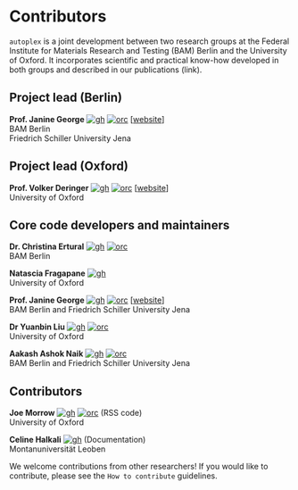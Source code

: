 # Contributors

`autoplex` is a joint development between two research groups at the Federal Institute for Materials Research and Testing (BAM) Berlin and the University of Oxford. It incorporates scientific and practical know-how developed in both groups and described in our publications (link).

[gh]: https://cdnjs.cloudflare.com/ajax/libs/octicons/8.5.0/svg/mark-github.svg
[orc]: ../_static/orcid.svg

## Project lead (Berlin)

**Prof. Janine George** [![gh]][JaGeo] [![orc]][0000-0001-8907-0336] [[website](https://jageo.github.io/)]\
BAM Berlin \
Friedrich Schiller University Jena

[JaGeo]: https://github.com/JaGeo
[0000-0001-8907-0336]: https://orcid.org/0000-0001-8907-0336

## Project lead (Oxford)

**Prof. Volker Deringer** [![gh]][vlderinger] [![orc]][0000-0001-6873-0278] [[website](http://deringer.chem.ox.ac.uk)]\
University of Oxford

[vlderinger]: https://github.com/vlderinger
[0000-0001-6873-0278]: https://orcid.org/0000-0001-6873-0278

## Core code developers and maintainers

**Dr. Christina Ertural** [![gh]][QuantumChemist] [![orc]][0000-0002-7696-5824] \
BAM Berlin

[QuantumChemist]: https://github.com/QuantumChemist
[0000-0002-7696-5824]: https://orcid.org/0000-0002-7696-5824

**Natascia Fragapane** [![gh]][nfragapane]\
University of Oxford

[nfragapane]: https://github.com/nfragapane

**Prof. Janine George** [![gh]][JaGeo] [![orc]][0000-0001-8907-0336] [[website](https://jageo.github.io/)]\
BAM Berlin and Friedrich Schiller University Jena

**Dr Yuanbin Liu** [![gh]][YuanbinLiu] [![orc]][0000-0002-5948-7031] \
University of Oxford

[YuanbinLiu]: https://github.com/YuanbinLiu
[0000-0002-5948-7031]: https://orcid.org/0000-0002-5948-7031

**Aakash Ashok Naik** [![gh]][naik-aakash] [![orc]][0000-0002-6071-6786] \
BAM Berlin and Friedrich Schiller University Jena

[naik-aakash]: https://github.com/naik-aakash
[0000-0002-6071-6786]: https://orcid.org/0000-0002-6071-6786

## Contributors

**Joe Morrow** [![gh]][MorrowChem] [![orc]][0000-0002-3441-8646] (RSS code)\
University of Oxford

[MorrowChem]: https://github.com/morrowchem
[0000-0002-3441-8646]: https://orcid.org/0000-0002-3441-8646

**Celine Halkali** [![gh]][celinehalkali] (Documentation)\
Montanuniversität Leoben

[celinehalkali]: https://github.com/celinehalkali


We welcome contributions from other researchers! If you would like to contribute, please see the `How to contribute` guidelines.


